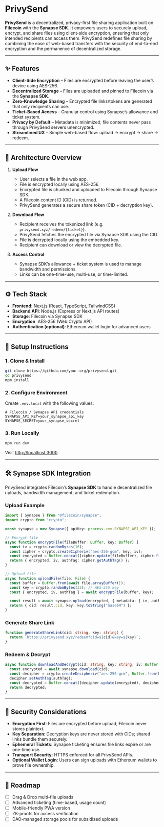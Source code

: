 # PrivySend

**PrivySend** is a decentralized, privacy-first file sharing application built on **Filecoin** with the **Synapse SDK**. It empowers users to securely upload, encrypt, and share files using client-side encryption, ensuring that only intended recipients can access them. PrivySend redefines file sharing by combining the ease of web-based transfers with the security of end-to-end encryption and the permanence of decentralized storage.

---

## ✨ Features

* **Client-Side Encryption** – Files are encrypted before leaving the user’s device using AES-256.
* **Decentralized Storage** – Files are uploaded and pinned to Filecoin via the **Synapse SDK**.
* **Zero-Knowledge Sharing** – Encrypted file links/tokens are generated that only recipients can use.
* **Ticket-Based Access** – Granular control using Synapse’s allowance and ticket system.
* **Privacy by Default** – Metadata is minimized; file contents never pass through PrivySend servers unencrypted.
* **Streamlined UX** – Simple web-based flow: upload → encrypt → share → redeem.

---

## 🔗 Architecture Overview

1. **Upload Flow**

   * User selects a file in the web app.
   * File is encrypted locally using AES-256.
   * Encrypted file is chunked and uploaded to Filecoin through Synapse SDK.
   * A Filecoin content ID (CID) is returned.
   * PrivySend generates a secure share token (CID + decryption key).

2. **Download Flow**

   * Recipient receives the tokenized link (e.g. `privysend.xyz/redeem/{ticket}`).
   * PrivySend fetches the encrypted file via Synapse SDK using the CID.
   * File is decrypted locally using the embedded key.
   * Recipient can download or view the decrypted file.

3. **Access Control**

   * Synapse SDK’s allowance + ticket system is used to manage bandwidth and permissions.
   * Links can be one-time-use, multi-use, or time-limited.

---

## ⚙️ Tech Stack

* **Frontend**: Next.js (React, TypeScript, TailwindCSS)
* **Backend API**: Node.js (Express or Next.js API routes)
* **Storage**: Filecoin via Synapse SDK
* **Encryption**: AES-256 (Web Crypto API)
* **Authentication (optional)**: Ethereum wallet login for advanced users

---

## 🚀 Setup Instructions

### 1. Clone & Install

```bash
git clone https://github.com/your-org/privysend.git
cd privysend
npm install
```

### 2. Configure Environment

Create `.env.local` with the following values:

```env
# Filecoin / Synapse API credentials
SYNAPSE_API_KEY=your_synapse_api_key
SYNAPSE_SECRET=your_synapse_secret
```

### 3. Run Locally

```bash
npm run dev
```

Visit [http://localhost:3000](http://localhost:3000).

---

## 🛠️ Synapse SDK Integration

PrivySend integrates Filecoin’s **Synapse SDK** to handle decentralized file uploads, bandwidth management, and ticket redemption.

### Upload Example

```ts
import { Synapse } from "@filecoin/synapse";
import crypto from "crypto";

const synapse = new Synapse({ apiKey: process.env.SYNAPSE_API_KEY });

// Encrypt file
async function encryptFile(fileBuffer: Buffer, key: Buffer) {
  const iv = crypto.randomBytes(16);
  const cipher = crypto.createCipheriv("aes-256-gcm", key, iv);
  const encrypted = Buffer.concat([cipher.update(fileBuffer), cipher.final()]);
  return { encrypted, iv, authTag: cipher.getAuthTag() };
}

// Upload file
async function uploadFile(file: File) {
  const buffer = Buffer.from(await file.arrayBuffer());
  const key = crypto.randomBytes(32); // AES-256 key
  const { encrypted, iv, authTag } = await encryptFile(buffer, key);

  const result = await synapse.upload(encrypted, { metadata: { iv, authTag } });
  return { cid: result.cid, key: key.toString("base64") };
}
```

### Generate Share Link

```ts
function generateShareLink(cid: string, key: string) {
  return `https://privysend.xyz/redeem?cid=${cid}&key=${key}`;
}
```

### Redeem & Decrypt

```ts
async function downloadAndDecrypt(cid: string, key: string, iv: Buffer, authTag: Buffer) {
  const encrypted = await synapse.download(cid);
  const decipher = crypto.createDecipheriv("aes-256-gcm", Buffer.from(key, "base64"), iv);
  decipher.setAuthTag(authTag);
  const decrypted = Buffer.concat([decipher.update(encrypted), decipher.final()]);
  return decrypted;
}
```

---

## 🔐 Security Considerations

* **Encryption First**: Files are encrypted before upload; Filecoin never stores plaintext.
* **Key Separation**: Decryption keys are never stored with CIDs; shared links bundle them securely.
* **Ephemeral Tickets**: Synapse ticketing ensures file links expire or are one-time use.
* **Transport Security**: HTTPS enforced for all PrivySend APIs.
* **Optional Wallet Login**: Users can sign uploads with Ethereum wallets to prove file ownership.

---

## 🧩 Roadmap

* [ ] Drag & Drop multi-file uploads
* [ ] Advanced ticketing (time-based, usage count)
* [ ] Mobile-friendly PWA version
* [ ] ZK-proofs for access verification
* [ ] DAO-managed storage pools for subsidized uploads

